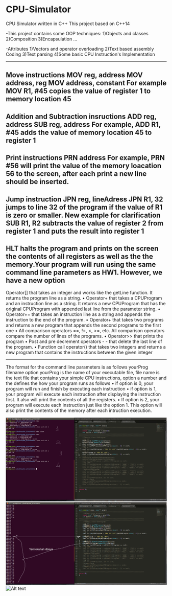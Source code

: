 # CPU-Simulator
CPU Simulator written in C++
This project based on C++14

-This project contains some OOP techniques:
1)Objects and classes
2)Composition
3)Encapsulation
...

-Attributes
1)Vectors and operator overloading
2)Text based assembly Coding
3)Text parsing
4)Some basic CPU Instruction's Implementation


------------------
Move instructions
MOV reg, address
MOV address, reg
MOV address, constant
For example MOV R1, #45 copies the value of register 1 to memory location 45
-----------------
Addition and Subtraction insructions
ADD reg, address
SUB reg, address
For example, ADD R1, #45 adds the value of memory location 45 to register 1
-----------------
Print instructions
PRN address
For example, PRN #56 will print the value of the memory loacation 56 to the screen, after each print
a new line should be inserted.
-----------------
Jump instruction
JPN reg, lineAdress
JPN R1, 32 jumps to line 32 of the program if the value of R1 is zero or smaller.
New example for clarification
SUB R1, R2 subtracts the value of register 2 from register 1 and puts the result into register 1
-------------------
HLT
halts the program and prints on the screen the contents of all registers as well as the the memory.Your program will run using the same command line parameters as HW1. However, we have a new
option
------------------

Operator[] that takes an integer and works like the getLine function. It returns the program
line as a string.
• Operator+ that takes a CPUProgram and an instruction line as a string. It returns a new
CPUProgram that has the original CPUProgram with appended last line from the parameter
string.
• Operator+= that takes an instruction line as a string and appends the instruction to the end of
the program.
• Operator+ that takes two programs and returns a new program that appends the second
programs to the first one
• All comparison operators ==, !=, <, >=, etc. All comparison operators compare the number of
lines of the programs.
• Operator>> that prints the program
• Post and pre decrement operators - - that delete the last line of the program.
• Function call operator() that takes two integers and returns a new program that contains the
instructions between the given integer

--------------------------------------------------
The format for the command line parameters is as follows
yourProg filename option
yourProg is the name of your executable file, file name is the text file that contains your simple CPU
instructions, option a number and the defines the how your program runs as follows
• if option is 0, your program will run and finish by executing each instruction
• if option is 1, your program will execute each instruction after displaying the instruction first.
It also will print the contents of all the registers.
• If option is 2, your program will execute each instruction just like the option 1. This option
will also print the contents of the memory after each intruction execution.

![Alt text](https://github.com/Burakdemirci/CPU-Simulator/blob/master/test_1.jpg "TEST 1")
![Alt text](https://github.com/Burakdemirci/CPU-Simulator/blob/master/test_2.jpg "TEST 2")
![Alt text](https://github.com/Burakdemirci/CPU-Simulator/blob/master/test_3.jpg "TEST 3")

